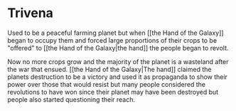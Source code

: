 # Trivena

Used to be a peaceful farming planet but when [[the Hand of the Galaxy]] began to occupy them and forced large proportions of their crops to be "offered" to [[the Hand of the Galaxy|the hand]] the people began to revolt.

Now no more crops grow and the majority of the planet is a wasteland after the war that ensued. [[the Hand of the Galaxy|The hand]] claimed the planets destruction to be a victory and used it as propaganda to show their power over those that would resist but many people considered the revolutions to have won since their planet may have been destroyed but people also started questioning their reach.
